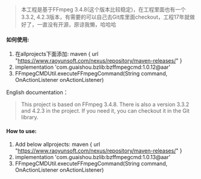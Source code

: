 > 本工程是基于FFmpeg 3.4.8(这个版本比较稳定)，在工程里面也有一个3.3.2, 4.2.3版本，有需要的可以自己去Git库里面checkout，工程17年就做好了，一直没有开源，原谅我懒，哈哈哈

#### 如何使用:

1. 在allprojects下面添加:  maven { url "https://www.raoyunsoft.com/nexus/repository/maven-releases/" }
2. implementation 'com.guaishou.bzlib:bzffmpegcmd:1.0.12@aar'
3. FFmpegCMDUtil.executeFFmpegCommand(String command, OnActionListener onActionListener)



English documentation：

> This project is based on FFmpeg 3.4.8. There is also a version 3.3.2 and 4.2.3 in the project. If you need it, you can checkout it in the Git library.



#### How to use:

1. Add below allprojects:  maven { url "https://www.raoyunsoft.com/nexus/repository/maven-releases/" }
2. implementation 'com.guaishou.bzlib:bzffmpegcmd:1.0.13@aar'
3. FFmpegCMDUtil.executeFFmpegCommand(String command, OnActionListener onActionListener)

